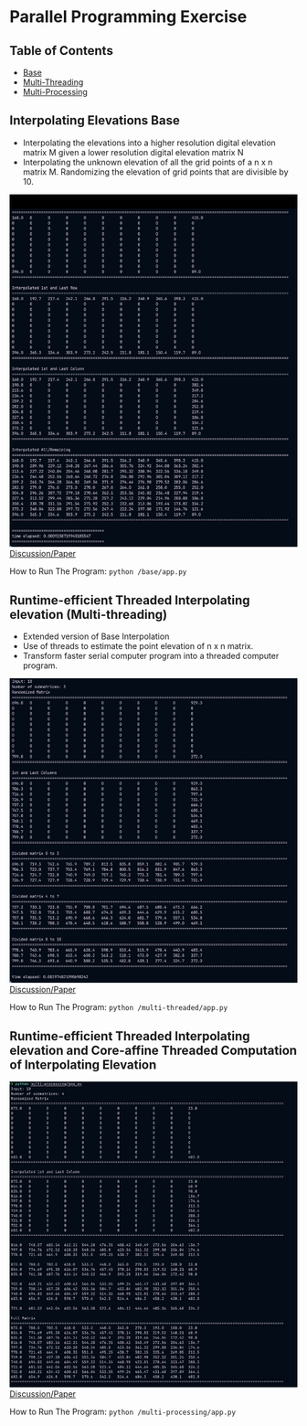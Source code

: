 # Parallel Programming Exercise

## Table of Contents
- [Base](#interpolating-elevations-base)
- [Multi-Threading](#runtime-efficient-threaded-interpolating-elevation-multi-threading)
- [Multi-Processing]()

## Interpolating Elevations Base
- Interpolating the elevations into a higher resolution digital elevation matrix M given a lower resolution digital elevation matrix N
- Interpolating the unknown elevation of all the grid points of a n x n matrix M. Randomizing
the elevation of grid points that are divisible by 10.

![Screenshot](./assets/screenshots/base.png)
[Discussion/Paper](./assets/pdfs/base.pdf)

How to Run The Program:
`python /base/app.py`

## Runtime-efficient Threaded Interpolating elevation (Multi-threading)
- Extended version of Base Interpolation
- Use of threads to estimate the point elevation of n x n matrix.
- Transform faster serial computer program into a threaded computer program.

![Screenshot](./assets/screenshots/multithreading.png)
[Discussion/Paper](./assets/pdfs/multithreading.pdf)

How to Run The Program:
`python /multi-threaded/app.py`

## Runtime-efficient Threaded Interpolating elevation and Core-affine Threaded Computation of Interpolating Elevation
![Screenshot](./assets/screenshots/multiprocessing.png)
[Discussion/Paper](./assets/pdfs/multiprocessing.pdf)

How to Run The Program:
`python /multi-processing/app.py`
